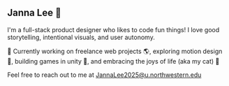 ## Janna Lee 🪼

I'm a full-stack product designer who likes to code fun things! 
I love good storytelling, intentional visuals, and user autonomy.

🔭 Currently working on freelance web projects 🌎, exploring motion design 💃, building games in unity 👾, and embracing the joys of life (aka my cat) 🌱

Feel free to reach out to me at JannaLee2025@u.northwestern.edu
